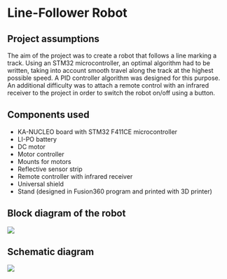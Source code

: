 <h1>Line-Follower Robot</h1>
<h2>Project assumptions</h2>
<p>The aim of the project was to create a robot that follows a line marking a track. Using an STM32 microcontroller, an optimal algorithm had to be written, taking into account smooth travel along the track at the highest possible speed. A PID controller algorithm was designed for this purpose. An additional difficulty was to attach a remote control with an infrared receiver to the project in order to switch the robot on/off using a button.</p>
<h2>Components used</h2>
<ul>
<li>KA-NUCLEO board with STM32 F411CE microcontroller</li>
<li>LI-PO battery</li>
<li>DC motor</li>
<li>Motor controller</li>
<li>Mounts for motors</li>
<li>Reflective sensor strip</li>
<li>Remote controller with infrared receiver</li>
<li>Universal shield</li>
<li>Stand (designed in Fusion360 program and printed with 3D printer)</li>
</ul>
<h2>Block diagram of the robot</h2>
<img src='https://user-images.githubusercontent.com/87570436/200192936-39af431d-ef63-46f4-8f22-e9d2c5079149.jpg'/>
<h2>Schematic diagram</h2>
<img src='https://user-images.githubusercontent.com/87570436/200192996-7c7709d2-0c8e-4a76-8469-bf8a9ff3a5df.png'/>



